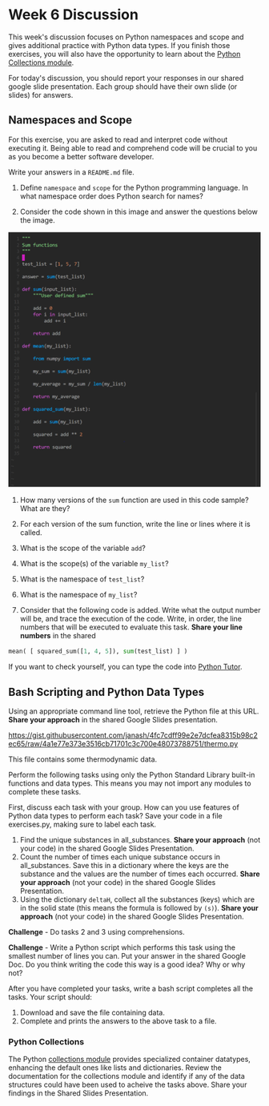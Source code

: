 # Week 6 Discussion  

This week's discussion focuses on Python namespaces and scope and gives additional practice with Python data types. 
If you finish those exercises, you will also have the opportunity to learn about the [Python Collections module](https://docs.python.org/3/library/collections.html).

For today's discussion, you should report your responses in our shared google slide presentation. 
Each group should have their own slide (or slides) for answers.

## Namespaces and Scope

For this exercise, you are asked to read and interpret code without executing it. Being able to read and comprehend code will be crucial to you as you become a better software developer.

Write your answers in a `README.md` file.  

1. Define `namespace` and `scope` for the Python programming language. In what namespace order does Python search for names?

1. Consider the code shown in this image and answer the questions below the image.

<img src="scope_code.png">

1. How many versions of the `sum` function are used in this code sample? What are they?

1. For each version of the sum function, write the line or lines where it is called.

1. What is the scope of the variable `add`?

1. What is the scope(s) of the variable `my_list`?

1. What is the namespace of `test_list`?

1. What is the namespace of `my_list`?

1. Consider that the following code is added. Write what the output number will be, and trace the execution of the code. Write, in order, the line numbers that will be executed to evaluate this task. **Share your line numbers** in the shared 

```python
mean( [ squared_sum([1, 4, 5]), sum(test_list) ] )
```

If you want to check yourself, you can type the code into [Python Tutor](https://pythontutor.com/).

## Bash Scripting and Python Data Types

Using an appropriate command line tool, retrieve the Python file at this URL. **Share your approach** in the shared Google Slides presentation. 

https://gist.githubusercontent.com/janash/4fc7cdff99e2e7dcfea8315b98c2ec65/raw/4a1e77e373e3516cb71701c3c700e48073788751/thermo.py

This file contains some thermodynamic data.

Perform the following tasks using only the Python Standard Library built-in functions and data types. 
This means you may not import any modules to complete these tasks.

First, discuss each task with your group. 
How can you use features of Python data types to perform each task? Save your code in a file exercises.py, making sure to label each task.

1. Find the unique substances in all_substances. **Share your approach** (not your code) in the shared Google Slides Presentation.
2. Count the number of times each unique substance occurs in all_substances. Save this in a dictionary where the keys are the substance and the values are the number of times each occurred. **Share your approach** (not your code) in the shared Google Slides Presentation.
3. Using the dictionary `deltaH`, collect all the substances (keys) which are in the solid state (this means the formula is followed by `(s)`). **Share your approach** (not your code) in the shared Google Slides Presentation.

**Challenge** - Do tasks 2 and 3 using comprehensions.

**Challenge** - Write a Python script which performs this task using the smallest number of lines you can. Put your answer in the shared Google Doc. Do you think writing the code this way is a good idea? Why or why not?

After you have completed your tasks, write a bash script completes all the tasks. Your script should:

1. Download and save the file containing data.
2. Complete and prints the answers to the above task to a file.

### Python Collections
The Python [collections module](https://docs.python.org/3/library/collections.html) provides specialized container datatypes, enhancing the default ones like lists and dictionaries.
Review the documentation for the collections module and identify if any of the data structures could have been used to acheive the tasks above.
Share your findings in the Shared Slides Presentation.



  
